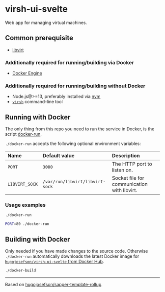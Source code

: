 # virsh-ui-svelte

Web app for managing virtual machines.

## Common prerequisite

* [libvirt](https://libvirt.org/)

### Additionally required for running/building via Docker

* [Docker Engine](https://docs.docker.com/get-docker/)

### Additionally required for running/building without Docker

* Node.js@>=13, preferably installed via
  [nvm](https://github.com/nvm-sh/nvm)
* [`virsh`](https://libvirt.org/manpages/virsh.html) command-line tool

## Running with Docker

The only thing from this repo you need to run the service in Docker, is
the script
[docker-run](https://github.com/hugojosefson/virsh-ui-svelte/blob/master/docker-run).

`./docker-run` accepts the following optional environment variables:

| Name           | Default value                   | Description                                 |
|:---------------|:--------------------------------|:--------------------------------------------|
| `PORT`         | `3000`                          | The HTTP port to listen on.                 |
| `LIBVIRT_SOCK` | `/var/run/libvirt/libvirt-sock` | Socket file for communication with libvirt. |

### Usage examples

```bash
./docker-run
```

```bash
PORT=80 ./docker-run
```

## Building with Docker

Only needed if you have made changes to the source code. Otherwise
`./docker-run` automatically downloads the latest Docker image for
[`hugojosefson/virsh-ui-svelte` from Docker Hub](https://hub.docker.com/r/hugojosefson/virsh-ui-svelte).

```bash
./docker-build
```

---

Based on
[hugojosefson/sapper-template-rollup](https://github.com/hugojosefson/sapper-template-rollup).
